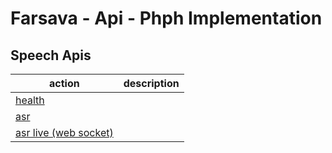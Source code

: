 # Farsava - Api - Phph Implementation

## Speech Apis

| action                                                  | description |
| ------------------------------------------------------- | ----------- |
| [health](/src/speech/health)                  |             |
| [asr](/src/speech/asr)                        |             |
| [asr live (web socket)](/src/speech/asr-live) |             |
